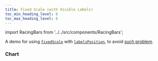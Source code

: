 ```yaml
---
title: Fixed Scale (with Visible Labels)
toc_min_heading_level: 6
toc_max_heading_level: 6
---
```


import RacingBars from '../../src/components/RacingBars';

A demo for using [`fixedScale`](../documentation/options.md#fixedscale) with [`labelsPosition`](../documentation/options.md#labelsposition),
to avoid [such problem](./fixed-scale.md).

<!--truncate-->

### Chart

<div className="gallery">
  <RacingBars
    dataUrl="/data/covid-19.csv"
    dataType="csv"
    title="Covid-19 Confirmed Cases"
    fixedScale={true}
    labelsPosition="outside"
/>

</div>
